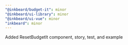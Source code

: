 ```yaml
---
"@inkbeard/budget-it": minor
"@inkbeard/ui-library": minor
"@inkbeard/ui-vue": minor
"inkbeard": minor
---
```


Added ResetBudgetIt component, story, test, and example
